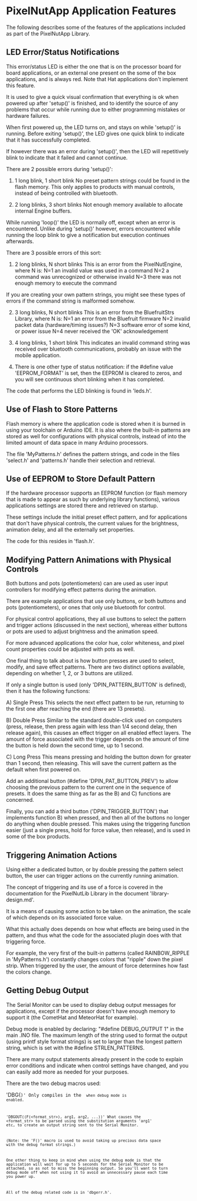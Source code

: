 PixelNutApp Application Features
===============================================================

The following describes some of the features of the applications included as part of the PixelNutApp Library.


LED Error/Status Notifications
---------------------------------------------------------------

This error/status LED is either the one that is on the processor board for board applications, or an external one present on the some of the box applications, and is always red. Note that Hat applications don't implement this feature.

It is used to give a quick visual confirmation that everything is ok when powered up after 'setup()' is finished, and to identify the source of any problems that occur while running due to either programming mistakes or hardware failures.

When first powered up, the LED turns on, and stays on while 'setup()' is running. Before exiting 'setup()', the LED gives one quick blink to indicate that it has successfully completed.

If however there was an error during 'setup()', then the LED will repetitively blink to indicate that it failed and cannot continue.

There are 2 possible errors during 'setup()':

1) 1 long blink, 1 short blink
No preset pattern strings could be found in the flash memory. This only applies to products with manual controls, instead of being controlled with bluetooth.

2) 2 long blinks, 3 short blinks
Not enough memory available to allocate internal Engine buffers.

While running 'loop()' the LED is normally off, except when an error is encountered. Unlike during 'setup()' however, errors encountered while running the loop blink to give a notification but execution continues afterwards.

There are 3 possible errors of this sort:

1) 2 long blinks, N short blinks
This is an error from the PixelNutEngine, where N is:
   N=1 an invalid value was used in a command
   N=2 a command was unrecognized or otherwise invalid
   N=3 there was not enough memory to execute the command

If you are creating your own pattern strings, you might see these types of errors if the command string is malformed somehow.

2) 3 long blinks, N short blinks
This is an error from the BluefruitStrs Library, where N is:
   N=1 an error from the Bluefruit firmware
   N=2 invalid packet data (hardware/timing issues?)
   N=3 software error of some kind, or power issue
   N=4 never received the 'OK' acknowledgement

3) 4 long blinks, 1 short blink
This indicates an invalid command string was received over bluetooth communications, probably an issue with the mobile application.

4) There is one other type of status notification: if the #define value 'EEPROM_FORMAT' is set, then the EEPROM is cleared to zeros, and you will see continuous short blinking when it has completed.

The code that performs the LED blinking is found in 'leds.h'.


Use of Flash to Store Patterns
---------------------------------------------------------------

Flash memory is where the application code is stored when it is burned in using your toolchain or Arduino IDE. It is also where the built-in patterns are stored as well for configurations with physical controls, instead of into the limited amount of data space in many Arduino processors.

The file 'MyPatterns.h' defines the pattern strings, and code in the files 'select.h' and 'patterns.h' handle their selection and retrieval.


Use of EEPROM to Store Default Pattern
---------------------------------------------------------------

If the hardware processor supports an EEPROM function (or flash memory that is made to appear as such by underlying library functions), various applications settings are stored there and retrieved on startup.

These settings include the initial preset effect pattern, and for applications that don't have physical controls, the current values for the brightness, animation delay, and all the externally set properties.

The code for this resides in 'flash.h'.


Modifying Pattern Animations with Physical Controls
---------------------------------------------------------------

Both buttons and pots (potentiometers) can are used as user input controllers for modifying effect patterns during the animation.

There are example applications that use only buttons, or both buttons and pots (potentiometers), or ones that only use bluetooth for control.

For physical control applications, they all use buttons to select the pattern and trigger actions (discussed in the next section), whereas either buttons or pots are used to adjust brightness and the animation speed.

For more advanced applications the color hue, color whiteness, and pixel count properties could be adjusted with pots as well.

One final thing to talk about is how button presses are used to select, modify, and save effect patterns. There are two distinct options available, depending on whether 1, 2, or 3 buttons are utilized.

If only a single button is used (only 'DPIN_PATTERN_BUTTON' is defined), then it has the following functions:

A) Single Press
This selects the next effect pattern to be run, returning to the first one after reaching the end (there are 13 presets).

B) Double Press
Similar to the standard double-click used on computers (press, release, then press again with less than 1/4 second delay, then release again), this causes an effect trigger on all enabled effect layers. The amount of force associated with the trigger depends on the amount of time the button is held down the second time, up to 1 second.

C) Long Press
This means pressing and holding the button down for greater than 1 second, then releasing. This will save the current pattern as the default when first powered on.

Add an additional button (#define 'DPIN_PAT_BUTTON_PREV') to allow choosing the previous pattern to the current one in the sequence of presets. It does the same thing as far as the B) and C) functions are concerned.

Finally, you can add a third button ('DPIN_TRIGGER_BUTTON') that implements function B) when pressed, and then all of the buttons no longer do anything when double pressed. This makes using the triggering function easier (just a single press, hold for force value, then release), and is used in some of the box products.


Triggering Animation Actions
---------------------------------------------------------------

Using either a dedicated button, or by double pressing the pattern select button, the user can trigger actions on the currently running animation. 

The concept of triggering and its use of a force is covered in the documentation for the PixelNutLib Library in the document 'library-design.md'.

It is a means of causing some action to be taken on the animation, the scale of which depends on its associated force value.

What this actually does depends on how what effects are being used in the pattern, and thus what the code for the associated plugin does with that triggering force.

For example, the very first of the built-in patterns (called RAINBOW_RIPPLE in 'MyPatterns.h') constantly changes colors that "ripple" down the pixel strip. When triggered by the user, the amount of force determines how fast the colors change.


Getting Debug Output
---------------------------------------------------------------

The Serial Monitor can be used to display debug output messages for applications, except if the processor doesn't have enough memory to support it (the CometHat and MeteorHat for example).

Debug mode is enabled by declaring: "#define DEBUG_OUTPUT 1" in the main .INO file. The maximum length of the string used to format the output (using printf style format strings) is set to larger than the longest pattern string, which is set with the #define STRLEN_PATTERNS.

There are many output statements already present in the code to explain error conditions and indicate when control settings have changed, and you can easily add more as needed for your purposes.

There are the two debug macros used: 

'DBG(<code>)' 
Only compiles in the <code> when debug mode is enabled.

'DBGOUT((F(<format_str>), arg1, arg2, ...))' 
What causes the <format_str> to be parsed using the substitution arguments 'arg1' etc, to create an output string sent to the Serial Monitor.

(Note: the 'F()' macro is used to avoid taking up precious data space with the debug format strings.)

One other thing to keep in mind when using the debug mode is that the application will wait for up to 5 seconds for the Serial Monitor to be attached, so as not to miss the beginning output. So you'll want to turn debug mode off when not using it to avoid an unnecessary pause each time you power up.

All of the debug related code is in 'dbgerr.h'.
